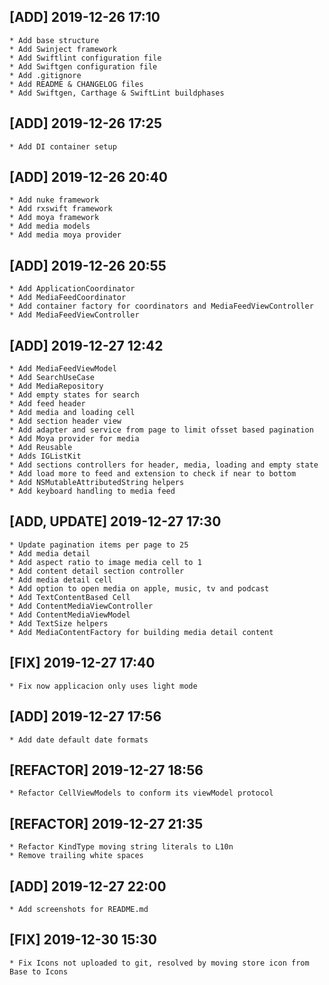 ## [ADD] 2019-12-26 17:10
    * Add base structure
    * Add Swinject framework
    * Add Swiftlint configuration file 
    * Add Swiftgen configuration file
    * Add .gitignore
    * Add README & CHANGELOG files
    * Add Swiftgen, Carthage & SwiftLint buildphases

## [ADD] 2019-12-26 17:25
    * Add DI container setup

## [ADD] 2019-12-26 20:40
    * Add nuke framework
    * Add rxswift framework
    * Add moya framework
    * Add media models
    * Add media moya provider

## [ADD] 2019-12-26 20:55
    * Add ApplicationCoordinator
    * Add MediaFeedCoordinator
    * Add container factory for coordinators and MediaFeedViewController
    * Add MediaFeedViewController

## [ADD] 2019-12-27 12:42
    * Add MediaFeedViewModel
    * Add SearchUseCase
    * Add MediaRepository
    * Add empty states for search
    * Add feed header
    * Add media and loading cell
    * Add section header view
    * Add adapter and service from page to limit ofsset based pagination
    * Add Moya provider for media
    * Add Reusable
    * Adds IGListKit
    * Add sections controllers for header, media, loading and empty state
    * Add load more to feed and extension to check if near to bottom
    * Add NSMutableAttributedString helpers
    * Add keyboard handling to media feed

## [ADD, UPDATE] 2019-12-27 17:30
    * Update pagination items per page to 25
    * Add media detail 
    * Add aspect ratio to image media cell to 1
    * Add content detail section controller
    * Add media detail cell
    * Add option to open media on apple, music, tv and podcast
    * Add TextContentBased Cell
    * Add ContentMediaViewController 
    * Add ContentMediaViewModel
    * Add TextSize helpers
    * Add MediaContentFactory for building media detail content

## [FIX] 2019-12-27 17:40
    * Fix now applicacion only uses light mode

## [ADD] 2019-12-27 17:56
    * Add date default date formats

## [REFACTOR] 2019-12-27 18:56
    * Refactor CellViewModels to conform its viewModel protocol

## [REFACTOR] 2019-12-27 21:35
    * Refactor KindType moving string literals to L10n
    * Remove trailing white spaces

## [ADD] 2019-12-27 22:00
    * Add screenshots for README.md

## [FIX] 2019-12-30 15:30
    * Fix Icons not uploaded to git, resolved by moving store icon from Base to Icons